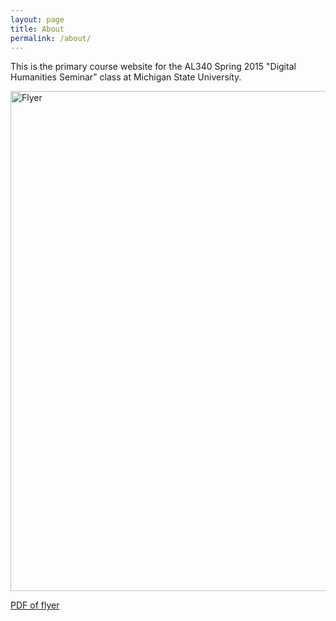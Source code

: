 ```yaml
---
layout: page
title: About
permalink: /about/
---
```


This is the primary course website for the AL340 Spring 2015 "Digital Humanities Seminar" class at Michigan State University.


<img src="https://raw.githubusercontent.com/seanpue/al340/master/handouts/AL340spring2015Flyer.jpg" width="800px" alt="Flyer">

[PDF of flyer](https://github.com/seanpue/al340/blob/master/handouts/AL340spring2015Flyer_Final.pdf?raw=true)
